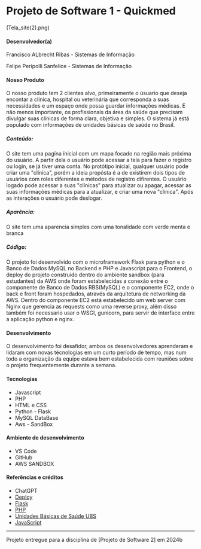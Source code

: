 # Projeto de Software 1 - Quickmed

(Tela_site(2).png)

#### Desenvolvedor(a)

Francisco ALbrecht Ribas - Sistemas de Informação

Felipe Peripolli Sanfelice - Sistemas de Informação

#### Nosso Produto

O nosso produto tem 2 clientes alvo, primeiramente o úsuario que deseja encontar a clínica, hospital ou veterinária que corresponda a suas necessidades e um espaço onde possa guardar 
informações médicas. E não menos importante, os profissionais da área da saúde que precisam divulgar suas clínicas de forma clara, objetiva e simples. O sistema já está populado com 
informações de unidades básicas de saúde no Brasil.


##### Conteúdo:

O site tem uma pagína ínicial com um mapa focado na região mais próxima do usuário. A partir dela o usuário pode acessar a tela para fazer o registro ou login, se já tiver uma conta. 
No protótipo inicial, qualquer usuário pode criar uma "clínica", porém a ideia propósta é a de existirem dois tipos de usuários com roles diferentes e métodos de registro difirentes. 
O usuário logado pode acessar a suas "clínicas" para atualizar ou apagar, acessar as suas informações médicas para a atualizar, e criar uma nova "clínica". Após as interações o usuário 
pode deslogar.

##### Aparência:

O site tem uma aparencia simples com uma tonalidade com verde menta e branca

##### Código: 
O projeto foi desenvolvido com o microframework Flask para python e o Banco de Dados MySQL no Backend e PHP e Javascript para o Frontend, o deploy do projeto construido dentro do 
ambiente sandbox (para estudantes) da AWS onde foram estabelecidas a conexão entre o componente de Banco de Dados RBS(MySQL) e o componente EC2, onde o back e front foram hospedados,
através da arquitetura de networking da AWS. Dentro do componente EC2 está estabelecido um web server com Nginx que gerencia as requests como uma reverse proxy, além disso também foi 
necessario usar o WSGI, gunicorn, para servir de interface entre a aplicação python e nginx.

#### Desenvolvimento

O desenvolvimento foi desafidor, ambos os desenvolvedores aprenderam e lidaram com novas técnologias em um curto período de tempo, mas num todo a organização da equipe estava bem estabelecida com 
reuniões sobre o projeto frequentemente durante a semana.

#### Tecnologias
- Javascript
- PHP
- HTML e CSS
- Python - Flask
- MySQL DataBase
- Aws - SandBox

#### Ambiente de desenvolvimento
- VS Code
- GitHub
- AWS SANDBOX

#### Referências e créditos
- ChatGPT
- [Deploy](https://medium.com/@kawsarlog/from-flask-to-live-deploying-your-app-with-nginx-gunicorn-ssl-and-custom-domain-1e8b57709fc0)
- [Flask](https://flask.palletsprojects.com/en/stable/)
- [PHP](https://www.php.net/docs.php)
- [Unidades Básicas de Saúde UBS](https://www.arcgis.com/home/item.html?id=21fda7429717414caf7b436e1f2da868)
- [JavaScript](https://www.w3schools.com/js/js_intro.asp)

---
Projeto entregue para a disciplina de [Projeto de Software 2] em 2024b
